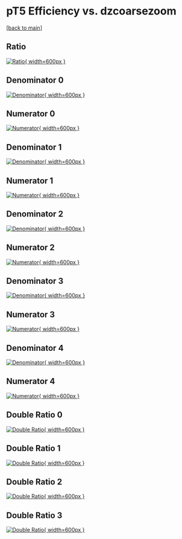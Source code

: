 # pT5 Efficiency vs. dzcoarsezoom

[[back to main](./)]



## Ratio

[![Ratio](../mtv/var/pT5_base_0_0_eff_dzcoarsezoom.png){ width=600px }](../mtv/var/pT5_base_0_0_eff_dzcoarsezoom.pdf)

## Denominator 0

[![Denominator](../mtv/den/pT5_base_0_0_eff_dzcoarsezoom_den0.png){ width=600px }](../mtv/den/pT5_base_0_0_eff_dzcoarsezoom_den0.pdf)

## Numerator 0

[![Numerator](../mtv/num/pT5_base_0_0_eff_dzcoarsezoom_num0.png){ width=600px }](../mtv/num/pT5_base_0_0_eff_dzcoarsezoom_num0.pdf)

## Denominator 1

[![Denominator](../mtv/den/pT5_base_0_0_eff_dzcoarsezoom_den1.png){ width=600px }](../mtv/den/pT5_base_0_0_eff_dzcoarsezoom_den1.pdf)

## Numerator 1

[![Numerator](../mtv/num/pT5_base_0_0_eff_dzcoarsezoom_num1.png){ width=600px }](../mtv/num/pT5_base_0_0_eff_dzcoarsezoom_num1.pdf)

## Denominator 2

[![Denominator](../mtv/den/pT5_base_0_0_eff_dzcoarsezoom_den2.png){ width=600px }](../mtv/den/pT5_base_0_0_eff_dzcoarsezoom_den2.pdf)

## Numerator 2

[![Numerator](../mtv/num/pT5_base_0_0_eff_dzcoarsezoom_num2.png){ width=600px }](../mtv/num/pT5_base_0_0_eff_dzcoarsezoom_num2.pdf)

## Denominator 3

[![Denominator](../mtv/den/pT5_base_0_0_eff_dzcoarsezoom_den3.png){ width=600px }](../mtv/den/pT5_base_0_0_eff_dzcoarsezoom_den3.pdf)

## Numerator 3

[![Numerator](../mtv/num/pT5_base_0_0_eff_dzcoarsezoom_num3.png){ width=600px }](../mtv/num/pT5_base_0_0_eff_dzcoarsezoom_num3.pdf)

## Denominator 4

[![Denominator](../mtv/den/pT5_base_0_0_eff_dzcoarsezoom_den4.png){ width=600px }](../mtv/den/pT5_base_0_0_eff_dzcoarsezoom_den4.pdf)

## Numerator 4

[![Numerator](../mtv/num/pT5_base_0_0_eff_dzcoarsezoom_num4.png){ width=600px }](../mtv/num/pT5_base_0_0_eff_dzcoarsezoom_num4.pdf)

## Double Ratio 0

[![Double Ratio](../mtv/ratio/pT5_base_0_0_eff_dzcoarsezoom_ratio0.png){ width=600px }](../mtv/ratio/pT5_base_0_0_eff_dzcoarsezoom_ratio0.pdf)

## Double Ratio 1

[![Double Ratio](../mtv/ratio/pT5_base_0_0_eff_dzcoarsezoom_ratio1.png){ width=600px }](../mtv/ratio/pT5_base_0_0_eff_dzcoarsezoom_ratio1.pdf)

## Double Ratio 2

[![Double Ratio](../mtv/ratio/pT5_base_0_0_eff_dzcoarsezoom_ratio2.png){ width=600px }](../mtv/ratio/pT5_base_0_0_eff_dzcoarsezoom_ratio2.pdf)

## Double Ratio 3

[![Double Ratio](../mtv/ratio/pT5_base_0_0_eff_dzcoarsezoom_ratio3.png){ width=600px }](../mtv/ratio/pT5_base_0_0_eff_dzcoarsezoom_ratio3.pdf)


